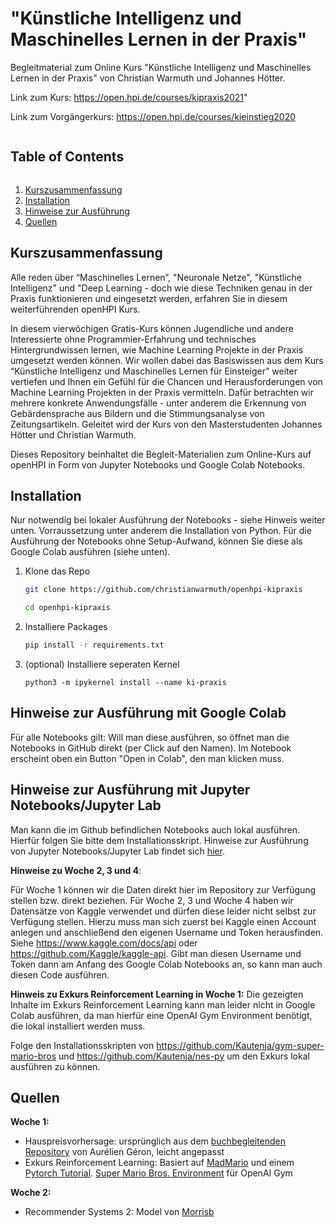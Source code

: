 # "Künstliche Intelligenz und Maschinelles Lernen in der Praxis"

Begleitmaterial zum Online Kurs "Künstliche Intelligenz und Maschinelles Lernen in der Praxis" von Christian Warmuth und Johannes Hötter.

Link zum Kurs: https://open.hpi.de/courses/kipraxis2021"

Link zum Vorgängerkurs: https://open.hpi.de/courses/kieinstieg2020


<!-- Gliederung -->
<summary><h2 style="display: inline-block">Table of Contents</h2></summary>
  <ol>
    <li>
      <a href="#Kurszusammenfassung">Kurszusammenfassung</a>
    </li>
    <li>
      <a href="#installation">Installation</a>
    </li>
    <li><a href="#hinweise">Hinweise zur Ausführung</a></li>
     <li>
      <a href="#quellen">Quellen</a>
    </li>
  </ol>



<!-- Kurszusammenfassung -->
## Kurszusammenfassung

Alle reden über “Maschinelles Lernen”, "Neuronale Netze", "Künstliche Intelligenz" und "Deep Learning - doch wie diese Techniken genau in der Praxis funktionieren und eingesetzt werden, erfahren Sie in diesem weiterführenden openHPI Kurs.

In diesem vierwöchigen Gratis-Kurs können Jugendliche und andere Interessierte ohne Programmier-Erfahrung und technisches Hintergrundwissen lernen, wie Machine Learning Projekte in der Praxis umgesetzt werden können. Wir wollen dabei das Basiswissen aus dem Kurs “Künstliche Intelligenz und Maschinelles Lernen für Einsteiger” weiter vertiefen und Ihnen ein Gefühl für die Chancen und Herausforderungen von Machine Learning Projekten in der Praxis vermitteln. Dafür betrachten wir mehrere konkrete Anwendungsfälle - unter anderem die Erkennung von Gebärdensprache aus Bildern und die Stimmungsanalyse von Zeitungsartikeln. Geleitet wird der Kurs von den Masterstudenten Johannes Hötter und Christian Warmuth.

Dieses Repository beinhaltet die Begleit-Materialien zum Online-Kurs auf openHPI in Form von Jupyter Notebooks und Google Colab Notebooks.

<!-- installation -->
## Installation

Nur notwendig bei lokaler Ausführung der Notebooks - siehe Hinweis weiter unten. Vorraussetzung unter anderem die Installation von Python. Für die Ausführung der Notebooks ohne Setup-Aufwand, können Sie diese als Google Colab ausführen (siehe unten).

1. Klone das Repo
   ```sh
   git clone https://github.com/christianwarmuth/openhpi-kipraxis
   
   cd openhpi-kipraxis
   ```
2. Installiere Packages
   ```sh
   pip install -r requirements.txt
   ```
3. (optional) Installiere seperaten Kernel 
   ```
   python3 -m ipykernel install --name ki-praxis 
   ```
   
<!-- hinweise -->
## Hinweise zur Ausführung mit Google Colab

Für alle Notebooks gilt: Will man diese ausführen, so öffnet man die Notebooks in GitHub direkt (per Click auf den Namen). Im Notebook erscheint oben ein Button "Open in Colab", den man klicken muss. 

## Hinweise zur Ausführung mit Jupyter Notebooks/Jupyter Lab

Man kann die im Github befindlichen Notebooks auch lokal ausführen. Hierfür folgen Sie bitte dem Installationsskript. Hinweise zur Ausführung von Jupyter Notebooks/Jupyter Lab findet sich [hier](https://jupyter.org/install).


**Hinweise zu Woche 2, 3 und 4**:

Für Woche 1 können wir die Daten direkt hier im Repository zur Verfügung stellen bzw. direkt beziehen. 
Für Woche 2, 3 und Woche 4 haben wir Datensätze von Kaggle verwendet und dürfen diese leider nicht selbst zur Verfügung stellen. Hierzu muss man sich zuerst bei Kaggle einen Account anlegen und anschließend den eigenen Username und Token herausfinden. Siehe https://www.kaggle.com/docs/api oder https://github.com/Kaggle/kaggle-api. 
Gibt man diesen Username und Token dann am Anfang des Google Colab Notebooks an, so kann man auch diesen Code ausführen. 

**Hinweis zu Exkurs Reinforcement Learning in Woche 1:**
Die gezeigten Inhalte im Exkurs Reinforcement Learning kann man leider nicht in Google Colab ausführen, da man hierfür eine OpenAI Gym Environment benötigt, die lokal installiert werden muss. 

Folge den Installationsskripten von https://github.com/Kautenja/gym-super-mario-bros und https://github.com/Kautenja/nes-py um den Exkurs lokal ausführen zu können.


<!-- Quellen -->
## Quellen

**Woche 1:**
  - Hauspreisvorhersage: ursprünglich aus dem [buchbegleitenden Repository](https://github.com/ageron/handson-ml2) von Aurélien Géron, leicht angepasst
  - Exkurs Reinforcement Learning: Basiert auf [MadMario](https://github.com/YuansongFeng/MadMario) und einem [Pytorch Tutorial](https://pytorch.org/tutorials/intermediate/mario_rl_tutorial.html). [Super Mario Bros. Environment](https://github.com/Kautenja/gym-super-mario-bros) für OpenAI Gym

**Woche 2:**
  - Recommender Systems 2: Model von [Morrisb](https://www.kaggle.com/morrisb/how-to-recommend-anything-deep-recommender)




    